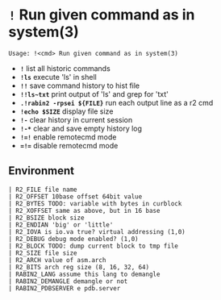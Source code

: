 <!-- TITLE: ! -->

#  **`!`** Run given command as in system(3)


```text
Usage: !<cmd> Run given command as in system(3)
```

- **`!`** list all historic commands
- **`!ls`** execute 'ls' in shell
- **`!!`** save command history to hist file
- **`!!ls~txt`** print output of 'ls' and grep for 'txt'
- **`.!rabin2 -rpsei ${FILE}`** run each output line as a r2 cmd
- **`!echo $SIZE`** display file size
- **`!-`** clear history in current session
- **`!-*`** clear and save empty history log
- **`!=!`** enable remotecmd mode
- **`=!=`** disable remotecmd mode

## Environment

```text
| R2_FILE file name
| R2_OFFSET 10base offset 64bit value
| R2_BYTES TODO: variable with bytes in curblock
| R2_XOFFSET same as above, but in 16 base
| R2_BSIZE block size
| R2_ENDIAN 'big' or 'little'
| R2_IOVA is io.va true? virtual addressing (1,0)
| R2_DEBUG debug mode enabled? (1,0)
| R2_BLOCK TODO: dump current block to tmp file
| R2_SIZE file size
| R2_ARCH value of asm.arch
| R2_BITS arch reg size (8, 16, 32, 64)
| RABIN2_LANG assume this lang to demangle
| RABIN2_DEMANGLE demangle or not
| RABIN2_PDBSERVER e pdb.server
```
